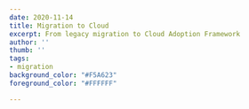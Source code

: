 ```yaml
---
date: 2020-11-14
title: Migration to Cloud
excerpt: From legacy migration to Cloud Adoption Framework
author: ''
thumb: ''
tags:
- migration
background_color: "#F5A623"
foreground_color: "#FFFFFF"

---
```

